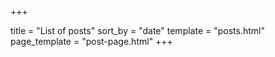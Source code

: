 +++

title = "List of posts"
sort_by = "date"
template = "posts.html"
page_template = "post-page.html"
+++

